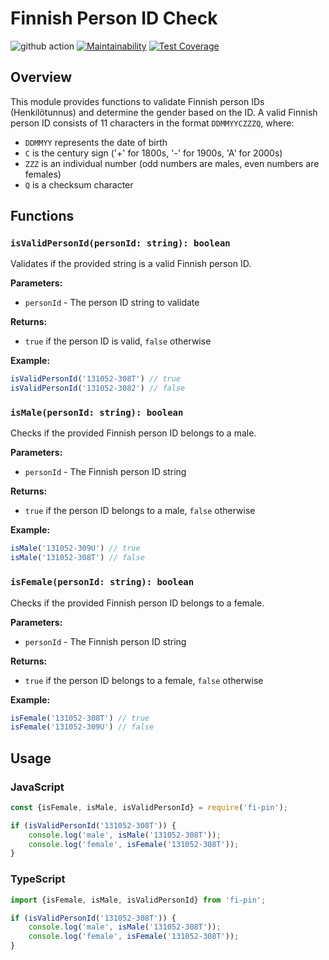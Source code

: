 # Finnish Person ID Check 
![github action](https://github.com/mharj/hetu/actions/workflows/main.yml/badge.svg)
[![Maintainability](https://api.codeclimate.com/v1/badges/3dca350166c6d1ea4105/maintainability)](https://codeclimate.com/github/mharj/hetu/maintainability)
[![Test Coverage](https://api.codeclimate.com/v1/badges/3dca350166c6d1ea4105/test_coverage)](https://codeclimate.com/github/mharj/hetu/test_coverage)

## Overview

This module provides functions to validate Finnish person IDs (Henkilötunnus) and determine the gender based on the ID. A valid Finnish person ID consists of 11 characters in the format `DDMMYYCZZZQ`, where:
- `DDMMYY` represents the date of birth
- `C` is the century sign ('+' for 1800s, '-' for 1900s, 'A' for 2000s)
- `ZZZ` is an individual number (odd numbers are males, even numbers are females)
- `Q` is a checksum character

## Functions

### `isValidPersonId(personId: string): boolean`

Validates if the provided string is a valid Finnish person ID.

**Parameters:**
- `personId` - The person ID string to validate

**Returns:**
- `true` if the person ID is valid, `false` otherwise

**Example:**
```javascript
isValidPersonId('131052-308T') // true
isValidPersonId('131052-3082') // false
```

### `isMale(personId: string): boolean`

Checks if the provided Finnish person ID belongs to a male.

**Parameters:**
- `personId` - The Finnish person ID string

**Returns:**
- `true` if the person ID belongs to a male, `false` otherwise

**Example:**
```javascript
isMale('131052-309U') // true
isMale('131052-308T') // false
```

### `isFemale(personId: string): boolean`

Checks if the provided Finnish person ID belongs to a female.

**Parameters:**
- `personId` - The Finnish person ID string

**Returns:**
- `true` if the person ID belongs to a female, `false` otherwise

**Example:**
```javascript
isFemale('131052-308T') // true
isFemale('131052-309U') // false
```

## Usage

### JavaScript

```javascript
const {isFemale, isMale, isValidPersonId} = require('fi-pin');

if (isValidPersonId('131052-308T')) {
    console.log('male', isMale('131052-308T'));
    console.log('female', isFemale('131052-308T'));
}
```

### TypeScript

```typescript
import {isFemale, isMale, isValidPersonId} from 'fi-pin';

if (isValidPersonId('131052-308T')) {
    console.log('male', isMale('131052-308T'));
    console.log('female', isFemale('131052-308T'));
}
```

